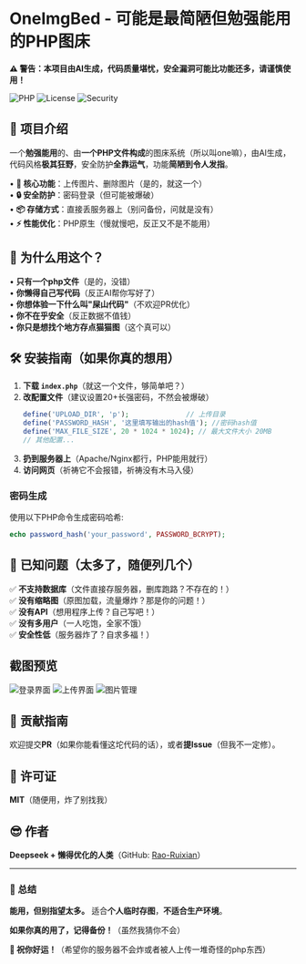 # **OneImgBed - 可能是最简陋但勉强能用的PHP图床**  

**⚠️ 警告：本项目由AI生成，代码质量堪忧，安全漏洞可能比功能还多，请谨慎使用！**  

![PHP](https://img.shields.io/badge/PHP-%3E%3D7.0-blue?style=for-the-badge&logo=php&logoColor=white)  ![License](https://img.shields.io/badge/License-MIT-green?style=for-the-badge)  ![Security](https://img.shields.io/badge/Security-¯\_(ツ)_/¯-red?style=for-the-badge)  

## **💩 项目介绍**  

一个**勉强能用**的、由**一个PHP文件构成**的图床系统（所以叫one嘛），由AI生成，代码风格**极其狂野**，安全防护**全靠运气**，功能**简陋到令人发指**。  

• **🚀 核心功能**：上传图片、删除图片（是的，就这一个）  
• **🔒 安全防护**：密码登录（但可能被爆破）  
• **📦 存储方式**：直接丢服务器上（别问备份，问就是没有）  
• **⚡ 性能优化**：PHP原生（慢就慢吧，反正又不是不能用）  

## **🤡 为什么用这个？**  

• **只有一个php文件**（是的，没错）  
• **你懒得自己写代码**（反正AI帮你写好了）  
• **你想体验一下什么叫"屎山代码"**（不欢迎PR优化）  
• **你不在乎安全**（反正数据不值钱）  
• **你只是想找个地方存点猫猫图**（这个真可以）  

## **🛠️ 安装指南（如果你真的想用）**  

1. **下载 `index.php`**（就这一个文件，够简单吧？）  
2. **改配置文件**（建议设置20+长强密码，不然会被爆破）  
    ```php
   define('UPLOAD_DIR', 'p');              // 上传目录
   define('PASSWORD_HASH', '这里填写输出的hash值'); //密码hash值
   define('MAX_FILE_SIZE', 20 * 1024 * 1024); // 最大文件大小 20MB
   // 其他配置...
   ```
3. **扔到服务器上**（Apache/Nginx都行，PHP能用就行）  
4. **访问网页**（祈祷它不会报错，祈祷没有木马入侵）


### 密码生成

使用以下PHP命令生成密码哈希:
```php
echo password_hash('your_password', PASSWORD_BCRYPT);
```
## **🚨 已知问题（太多了，随便列几个）**  

✅ **不支持数据库**（文件直接存服务器，删库跑路？不存在的！）  
✅ **没有缩略图**（原图加载，流量爆炸？那是你的问题！）  
✅ **没有API**（想用程序上传？自己写吧！）  
✅ **没有多用户**（一人吃饱，全家不饿）  
✅ **安全性低**（服务器炸了？自求多福！）  

## 截图预览

![登录界面](https://github.com/user-attachments/assets/45d2cf6b-aa01-4ec6-89c9-5de4d723cbc7)
![上传界面](https://github.com/user-attachments/assets/f798c7be-7d30-4fcd-8264-2238e0dff8a5)
![图片管理](https://github.com/user-attachments/assets/4ccd84a5-989f-4827-a086-edc8e0cb0705)

## **🤝 贡献指南**  

欢迎提交**PR**（如果你能看懂这坨代码的话），或者**提Issue**（但我不一定修）。  

## **📜 许可证**  

**MIT**（随便用，炸了别找我）  

## **😎 作者**  

**Deepseek + 懒得优化的人类**（GitHub: [Rao-Ruixian](https://github.com/Rao-Ruixian)）  

---

### **🎉 总结**  

**能用，但别指望太多。** 适合**个人临时存图**，**不适合生产环境**。  

**如果你真的用了，记得备份！**（虽然我猜你不会）  

**🚀 祝你好运！**（希望你的服务器不会炸或者被人上传一堆奇怪的php东西）

